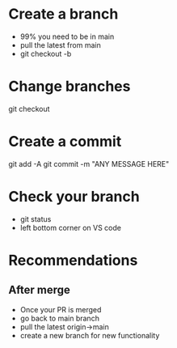 # Create a branch
- 99% you need to be in main
- pull the latest from main
- git checkout -b <name>

# Change branches
git checkout <name>


# Create a commit
git add -A
git commit -m "ANY MESSAGE HERE"



# Check your branch
- git status
- left bottom corner on VS code



# Recommendations

## After merge
- Once your PR is merged
- go back to main branch
- pull the latest origin->main
- create a new branch for new functionality